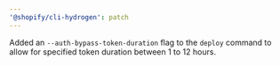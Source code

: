```yaml
---
'@shopify/cli-hydrogen': patch
---
```


Added an `--auth-bypass-token-duration` flag to the `deploy` command to allow for specified token duration between 1 to 12 hours.

